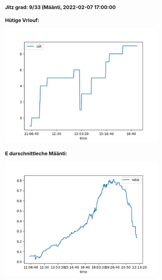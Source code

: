 ### Jitz grad: 9/33 (Määnti, 2022-02-07 17:00:00

### Hütige Vrlouf:
![Graph](Today.png)

### E durschnittleche Määnti:
![Graph](Määnti.png)